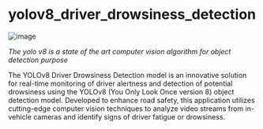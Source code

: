# yolov8_driver_drowsiness_detection

![image](https://github.com/wadewayne001/yolov8_driver_drowsiness_detection/assets/95734728/912668d1-35e7-475c-a7a6-d745433fe86f)

*The yolo v8 is a state of the art computer vision algorithm for object detection purpose*

The YOLOv8 Driver Drowsiness Detection model is an innovative solution for real-time monitoring of driver alertness and detection of potential drowsiness using the YOLOv8 (You Only Look Once version 8) object detection model. Developed to enhance road safety, this application utilizes cutting-edge computer vision techniques to analyze video streams from in-vehicle cameras and identify signs of driver fatigue or drowsiness.

